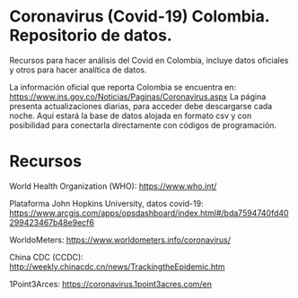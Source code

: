 # Coronavirus (Covid-19) Colombia. Repositorio de datos.  
Recursos para hacer análisis del Covid en Colombia, incluye datos oficiales y otros para hacer analítica de datos. 

La información oficial que reporta Colombia se encuentra en: https://www.ins.gov.co/Noticias/Paginas/Coronavirus.aspx La página presenta actualizaciones diarias, para acceder debe descargarse cada noche. Aquí estará la base de datos alojada en formato csv y con posibilidad para conectarla directamente con códigos de programación. 

# Recursos
World Health Organization (WHO): https://www.who.int/

Plataforma John Hopkins University, datos covid-19: https://www.arcgis.com/apps/opsdashboard/index.html#/bda7594740fd40299423467b48e9ecf6

WorldoMeters: https://www.worldometers.info/coronavirus/

China CDC (CCDC): http://weekly.chinacdc.cn/news/TrackingtheEpidemic.htm

1Point3Arces: https://coronavirus.1point3acres.com/en
